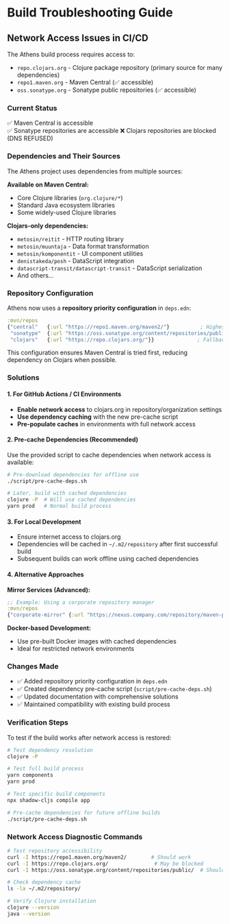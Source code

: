# Build Troubleshooting Guide

## Network Access Issues in CI/CD

The Athens build process requires access to:
- `repo.clojars.org` - Clojure package repository (primary source for many dependencies)
- `repo1.maven.org` - Maven Central (✅ accessible) 
- `oss.sonatype.org` - Sonatype public repositories (✅ accessible)

### Current Status
✅ Maven Central is accessible  
✅ Sonatype repositories are accessible
❌ Clojars repositories are blocked (DNS REFUSED)

### Dependencies and Their Sources

The Athens project uses dependencies from multiple sources:

**Available on Maven Central:**
- Core Clojure libraries (`org.clojure/*`)
- Standard Java ecosystem libraries
- Some widely-used Clojure libraries

**Clojars-only dependencies:**
- `metosin/reitit` - HTTP routing library
- `metosin/muuntaja` - Data format transformation
- `metosin/komponentit` - UI component utilities
- `denistakeda/posh` - DataScript integration
- `datascript-transit/datascript-transit` - DataScript serialization
- And others...

### Repository Configuration

Athens now uses a **repository priority configuration** in `deps.edn`:

```clojure
:mvn/repos
{"central"   {:url "https://repo1.maven.org/maven2/"}          ; Highest priority
 "sonatype"  {:url "https://oss.sonatype.org/content/repositories/public/"}
 "clojars"   {:url "https://repo.clojars.org/"}}              ; Fallback when accessible
```

This configuration ensures Maven Central is tried first, reducing dependency on Clojars when possible.

### Solutions

#### 1. For GitHub Actions / CI Environments
- **Enable network access** to clojars.org in repository/organization settings
- **Use dependency caching** with the new pre-cache script
- **Pre-populate caches** in environments with full network access

#### 2. Pre-cache Dependencies (Recommended)
Use the provided script to cache dependencies when network access is available:
```bash
# Pre-download dependencies for offline use
./script/pre-cache-deps.sh

# Later, build with cached dependencies
clojure -P  # Will use cached dependencies
yarn prod   # Normal build process
```

#### 3. For Local Development
- Ensure internet access to clojars.org
- Dependencies will be cached in `~/.m2/repository` after first successful build
- Subsequent builds can work offline using cached dependencies

#### 4. Alternative Approaches

**Mirror Services (Advanced):**
```clojure
;; Example: Using a corporate repository manager
:mvn/repos
{"corporate-mirror" {:url "https://nexus.company.com/repository/maven-public/"}}
```

**Docker-based Development:**
- Use pre-built Docker images with cached dependencies
- Ideal for restricted network environments

### Changes Made
- ✅ Added repository priority configuration in `deps.edn`
- ✅ Created dependency pre-cache script (`script/pre-cache-deps.sh`)
- ✅ Updated documentation with comprehensive solutions
- ✅ Maintained compatibility with existing build process

### Verification Steps
To test if the build works after network access is restored:

```bash
# Test dependency resolution
clojure -P

# Test full build process  
yarn components
yarn prod

# Test specific build components
npx shadow-cljs compile app

# Pre-cache dependencies for future offline builds
./script/pre-cache-deps.sh
```

### Network Access Diagnostic Commands
```bash
# Test repository accessibility
curl -I https://repo1.maven.org/maven2/        # Should work
curl -I https://repo.clojars.org/               # May be blocked
curl -I https://oss.sonatype.org/content/repositories/public/  # Should work

# Check dependency cache
ls -la ~/.m2/repository/

# Verify Clojure installation
clojure --version
java --version
```